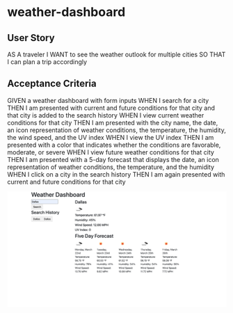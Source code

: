 # weather-dashboard

## User Story

AS A traveler
I WANT to see the weather outlook for multiple cities
SO THAT I can plan a trip accordingly



## Acceptance Criteria

GIVEN a weather dashboard with form inputs
WHEN I search for a city
THEN I am presented with current and future conditions for that city and that city is added to the search history
WHEN I view current weather conditions for that city
THEN I am presented with the city name, the date, an icon representation of weather conditions, the temperature, the humidity, the wind speed, and the UV index
WHEN I view the UV index
THEN I am presented with a color that indicates whether the conditions are favorable, moderate, or severe
WHEN I view future weather conditions for that city
THEN I am presented with a 5-day forecast that displays the date, an icon representation of weather conditions, the temperature, and the humidity
WHEN I click on a city in the search history
THEN I am again presented with current and future conditions for that city

![image](https://github.com/hsaldous/weather-dashboard/blob/main/Screen%20Shot%202021-03-21%20at%209.41.38%20PM.png?raw=true)
